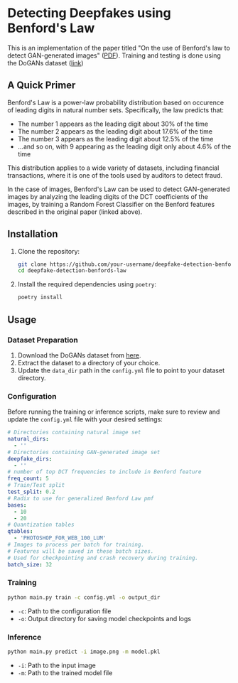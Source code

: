 # Detecting Deepfakes using Benford's Law

This is an implementation of the paper titled "On the use of Benford's law to detect GAN-generated images" ([PDF](https://arxiv.org/abs/2004.07682)). Training and testing is done using the DoGANs dataset ([link](https://grip-unina.github.io/DoGANs/))

## A Quick Primer

Benford's Law is a power-law probability distribution based on occurence of leading digits in natural number sets. Specifically, the law predicts that:
- The number 1 appears as the leading digit about 30% of the time
- The number 2 appears as the leading digit about 17.6% of the time
- The number 3 appears as the leading digit about 12.5% of the time
- ...and so on, with 9 appearing as the leading digit only about 4.6% of the time

This distribution applies to a wide variety of datasets, including financial transactions, where it is one of the tools used by auditors to detect fraud.

In the case of images, Benford's Law can be used to detect GAN-generated images by analyzing the leading digits of the DCT coefficients of the images, by training a Random Forest Classifier on the Benford features described in the original paper (linked above).

## Installation

1. Clone the repository:
   ```bash
   git clone https://github.com/your-username/deepfake-detection-benfords-law.git
   cd deepfake-detection-benfords-law
   ```

2. Install the required dependencies using `poetry`:
   ```bash
   poetry install
   ```

## Usage

### Dataset Preparation

1. Download the DoGANs dataset from [here](https://grip-unina.github.io/DoGANs/).
2. Extract the dataset to a directory of your choice.
3. Update the `data_dir` path in the `config.yml` file to point to your dataset directory.


### Configuration

Before running the training or inference scripts, make sure to review and update the `config.yml` file with your desired settings:

```yaml
# Directories containing natural image set
natural_dirs: 
  - ''
# Directories containing GAN-generated image set
deepfake_dirs: 
  - ''
# number of top DCT frequencies to include in Benford feature
freq_count: 5
# Train/Test split
test_split: 0.2
# Radix to use for generalized Benford Law pmf
bases:
  - 10
  - 20
# Quantization tables
qtables: 
  - 'PHOTOSHOP_FOR_WEB_100_LUM'
# Images to process per batch for training. 
# Features will be saved in these batch sizes.
# Used for checkpointing and crash recovery during training.
batch_size: 32
```

### Training
```bash
python main.py train -c config.yml -o output_dir
```

- `-c`: Path to the configuration file
- `-o`: Output directory for saving model checkpoints and logs

### Inference

```bash
python main.py predict -i image.png -m model.pkl
```

- `-i`: Path to the input image
- `-m`: Path to the trained model file
